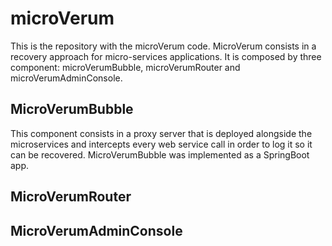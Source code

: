 # microVerum
This is the repository with the microVerum code.
MicroVerum consists in a recovery approach for micro-services applications.
It is composed by three component: microVerumBubble, microVerumRouter and microVerumAdminConsole.


## MicroVerumBubble
This component consists in a proxy server that is deployed alongside the microservices and intercepts every web service call in order to log it so it can be recovered.
MicroVerumBubble was implemented as a SpringBoot app.


## MicroVerumRouter



## MicroVerumAdminConsole